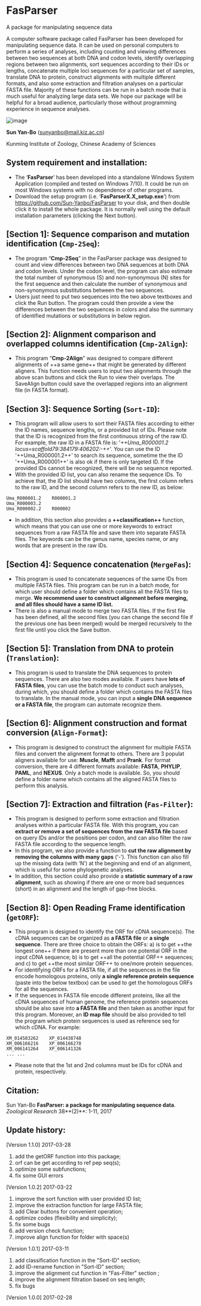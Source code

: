 # FasParser
A package for manipulating sequence data

A computer software package called FasParser has been developed for manipulating sequence data. It can be used on personal computers to perform a series of analyses, including counting and viewing differences between two sequences at both DNA and codon levels, identify overlapping regions between two alignments, sort sequences according to their IDs or lengths, concatenate multiple loci sequences for a particular set of samples, translate DNA to protein, construct alignments with multiple different formats, and also some extraction and filtration analyses on a particular FASTA file. Majority of these functions can be run in a batch mode that is much useful for analyzing large data sets. We hope our package will be helpful for a broad audience, particularly those without programming experience in sequence analyses. 

![image](https://github.com/Sun-Yanbo/FasParser/blob/master/Homepage.jpg)

**Sun Yan-Bo** (sunyanbo@mail.kiz.ac.cn)

Kunming Institute of Zoology, Chinese Academy of Sciences

## System requirement and installation:

- The ‘**FasParser**’ has been developed into a standalone Windows System Application (compiled and tested on Windows 7/10). It could be run on most Windows systems with no dependence of other programs.
- Download the setup program (i.e. ‘**FasParserX.X_setup.exe**’) from https://github.com/Sun-Yanbo/FasParser to your disk, and then double click it to install the whole package. It is normally well using the default installation parameters (clicking the Next button).


## [Section 1]: Sequence comparison and mutation identification (`Cmp-2Seq`):

- The program “**Cmp-2Seq**” in the FasParser package was designed to count and view differences between two DNA sequences at both DNA and codon levels. Under the codon level, the program can also estimate the total number of synonymous (S) and non-synonymous (N) sites for the first sequence and then calculate the number of synonymous and non-synonymous substitutions between the two sequences. 
- Users just need to put two sequences into the two above textboxes and click the Run button. The program could then provide a view the differences between the two sequences in colors and also the summary of identified mutations or substitutions in below region.


## [Section 2]: Alignment comparison and overlapped columns identification (`Cmp-2Align`):

- This program “**Cmp-2Align**” was designed to compare different alignments of ++a same gene++ that might be generated by different aligners. This function needs users to input two alignments through the above scan buttons and click the Run to view their overlaps. The SaveAlign button could save the overlapped regions into an alignment file (in FASTA format).


## [Section 3]: Sequence Sorting (`Sort-ID`):

- This program will allow users to sort their FASTA files according to either the ID names, sequence lengths, or a provided list of IDs. Please note that the ID is recognized from the first continuous string of the raw ID. For example, the raw ID in a FASTA file is: '*++Uma_R000001.2 locus=scaffold79:384179:406202:-++*'. You can use the ID '++Uma_R000001.2++' to search its sequence, sometime the the ID '++Uma_R000001++' is also ok if there is only targeted ID. If the provided IDs cannot be recognized, there will be no sequence reported.
- With the provided ID list, you can also rename the sequence IDs. To achieve that, the ID list should have two columns, the first column refers to the raw ID, and the second column refers to the new ID, as below:

```
Uma_R000001.2    R000001.2
Uma_R000003.2
Uma_R000002.2    R000002
```

- In addition, this section also provides a **++classification++** function, which means that you can use one or more keywords to extract sequences from a raw FASTA file and save them into separate FASTA files. The keywords can be the genus name, species name, or any words that are present in the raw IDs.


## [Section 4]: Sequence concatenation (`MergeFas`):

- This program is used to concatenate sequences of the same IDs from multiple FASTA files. This program can be run in a batch mode, for which user should define a folder which contains all the FASTA files to merge. **We recommend user to construct alignment before merging, and all files should have a same ID list.**
- There is also a manual mode to merge two FASTA files. If the first file has been defined, all the second files (you can change the second file if the previous one has been merged) would be merged recursively to the first file until you click the Save button.


## [Section 5]: Translation from DNA to protein (`Translation`):

- This program is used to translate the DNA sequences to protein sequences. There are also two modes available. If users have **lots of FASTA files**, you can use the batch mode to conduct such analyses, during which, you should define a folder which contains the FASTA files to translate. In the manual mode, you can input a **single DNA sequence or a FASTA file**, the program can automate recognize them.


## [Section 6]: Alignment construction and format conversion (`Align-Format`):

- This program is designed to construct the alignment for multiple FASTA files and convert the alignment format to others. There are 3 populat aligners available for use: **Muscle**, **Mafft** and **Prank**. For format conversion, there are 4 different formats available: **FASTA**, **PHYLIP**, **PAML**, and **NEXUS**. Only a batch mode is available. So, you should define a folder name which contains all the aligned FASTA files to perform this analysis.


## [Section 7]: Extraction and filtration (`Fas-Filter`):

- This program is designed to perform some extraction and filtration analyses within a particular FASTA file. With this program, you can **extract or remove a set of sequences from the raw FASTA file** based on query IDs and/or the positions per codon, and can also filter the raw FASTA file according to the sequence length.
- In this program, we also provide a function to **cut the raw alignment by removing the columns with many gaps** (‘-’). This function can also fill up the missing data (with ‘N’) at the beginning and end of an alignment, which is useful for some phylogenetic analyses. 
- In addition, this section could also provide a **statistic summary of a raw alignment**, such as showing if there are one or more bad sequences (short) in an alignment and the length of gap-free blocks.

## [Section 8]: Open Reading Frame identification (`getORF`):

- This program is designed to identify the ORF for cDNA sequence(s). The cDNA sequences can be organized as **a FASTA file** or **a single sequence**. There are three choice to obtain the ORFs: a) is to get ++the longest one++ if there are present more than one potential ORF in the input cDNA sequence; b) is to get ++all the potential ORF++ sequences; and c) to get ++the most similar ORF++ to one/more protein sequences.
- For identifying ORFs for a FASTA file, if all the sequences in the file encode homologous proteins, only **a single reference protein sequence** (paste into the below textbox) can be used to get the homologous ORFs for all the sequences. 
- If the sequences in FASTA file encode different proteins, like all the cDNA sequences of human genome, the reference protein sequences should be also save into **a FASTA file** and then taken as another input for this program. Moreover, an **ID map file** should be also provided to tell the program which protein sequences is used as reference seq for which cDNA. For example: 

```
XM_014583262	XP_014438748
XM_006166216	XP_006166278
XM_006141264	XP_006141326
...	...
```

- Please note that the 1st and 2nd columns must be IDs for cDNA and protein, respectively.


## Citation:

Sun Yan-Bo **FasParser: a package for manipulating sequence data**. *Zoological Research* 38**(2)**: 1-11, 2017



## Update history:

[Version 1.1.0] 2017-03-28

1. add the getORF function into this package;
1. orf can be get according to ref pep seq(s);
1. optimize some subfunctions;
1. fix some GUI errors

[Version 1.0.2] 2017-03-22

1. improve the sort function with user provided ID list;
1. improve the extraction function for large FASTA file;
1. add Clear buttons for convenient operation;
1. optimize codes (flexibility and simplicity);
1. fix some bugs
1. add version check function;
1. improve align function for folder with space(s)

[Version 1.0.1] 2017-03-11

1. add classification function in the "Sort-ID" section;
1. add ID-rename function in "Sort-ID" section;
1. improve the alignment cut function in "Fas-Filter" section ;
1. improve the alignment filtration based on seq length;
1. fix bugs
    
[Version 1.0.0] 2017-02-28

